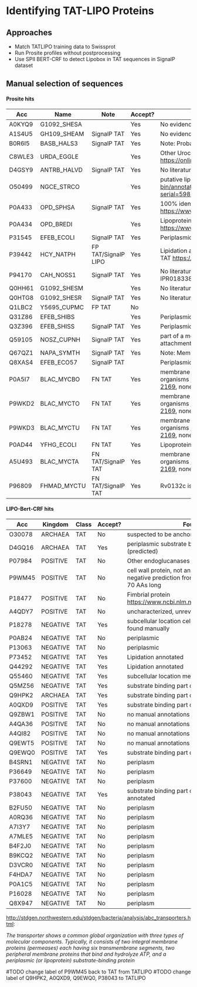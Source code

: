 # Identifying TAT-LIPO Proteins


## Approaches
- Match TATLIPO training data to Swissprot
- Run Prosite profiles without postprocessing
- Use SPII BERT-CRF to detect Lipobox in TAT sequences in SignalP dataset



## Manual selection of sequences


#### Prosite hits
Acc    |  Name        | Note                 | Accept? | Found evidence
-------|--------------|----------------------|---------|------
A0KYQ9 |  G1092_SHESA |                      | Yes     | No evidence
A1S4U5 |  GH109_SHEAM | SignalP TAT          | Yes     | No evidence
B0R6I5 |  BASB_HALS3  | SignalP TAT          | Yes     | Note: Probably anchored to the membrane by lipids.
C8WLE3 |  URDA_EGGLE  |                      | Yes     | Other Urocanate reductases are membrane-bound https://onlinelibrary.wiley.com/doi/full/10.1111/mmi.12067
D4GSY9 |  ANTRB_HALVD | SignalP TAT          | Yes     | No literature
O50499 |  NGCE_STRCO  |                      | Yes     | putative lipoprotein http://strepdb.streptomyces.org.uk/cgi-bin/annotation.pl?serial=5989&accession=AL645882&width=900
P0A433 |  OPD_SPHSA   | SignalP TAT          | Yes     | 100% identity Lipoprotein https://www.ncbi.nlm.nih.gov/pmc/articles/PMC4817201/
P0A434 |  OPD_BREDI   |                      | Yes     | Lipoprotein https://www.ncbi.nlm.nih.gov/pmc/articles/PMC4817201/
P31545 |  EFEB_ECOLI  | SignalP TAT          | Yes     | Periplasmic protein, no evidence
P39442 |  HCY_NATPH   | FP TAT/SignalP LIPO  | Yes     | Lipidation annotated. Binds a Cu ion, might be reason for TAT https://www.nature.com/articles/nrmicro2814
P94170 |  CAH_NOSS1   | SignalP TAT          | Yes     | No literature, some CAs are membrane-bound (Interpro IPR018338)
Q0HH61 |  G1092_SHESM |                      | Yes     | No literature
Q0HTG8 |  G1092_SHESR | SignalP TAT          | Yes     | No literature
Q1LBC2 |  Y5695_CUPMC | FP TAT               | No      |
Q31Z86 |  EFEB_SHIBS  |                      | Yes     | Periplasmic protein, no evidence
Q3Z396 |  EFEB_SHISS  | SignalP TAT          | Yes     | Periplasmic protein, no evidence
Q59105 |  NOSZ_CUPNH  | SignalP TAT          | Yes     | part of a membrane-attached complex, no evidence for attachment of NosZ
Q67QZ1 |  NAPA_SYMTH  | SignalP TAT          | Yes     | Note: Membrane-associated.
Q8XAS4 |  EFEB_ECO57  | SignalP TAT          |         | Periplasmic protein, no evidence
P0A5I7 |  BLAC_MYCBO  | FN TAT               | Yes     | membrane-bound betalactamases confirmed in other organisms https://doi.org/10.1099/00221287-144-8-2169, none here
P9WKD2 |  BLAC_MYCTO  | FN TAT               | Yes     | membrane-bound betalactamases confirmed in other organisms https://doi.org/10.1099/00221287-144-8-2169, none here
P9WKD3 |  BLAC_MYCTU  | FN TAT               | Yes     | membrane-bound betalactamases confirmed in other organisms https://doi.org/10.1099/00221287-144-8-2169, none here
P0AD44 |  YFHG_ECOLI  | FN TAT               | Yes     | Lipoprotein http://stepdb.eu/strains/k12/secretome_via_tat
A5U493 |  BLAC_MYCTA  | FN TAT/SignalP TAT   | Yes     | membrane-bound betalactamases confirmed in other organisms https://doi.org/10.1099/00221287-144-8-2169, none here
P96809 |  FHMAD_MYCTU | FN TAT/SignalP TAT   | Yes     |Rv0132c is anchored to the cell envelope.


#### LIPO-Bert-CRF hits
Acc    |  Kingdom     | Class                | Accept? | Found evidence
-------|--------------|----------------------|---------|------
O30078 | ARCHAEA      |TAT                   | No      | suspected to be anchored to membrane by other protein
D4GQ16 | ARCHAEA      |TAT                   | Yes     | periplasmic substrate binding part of ABC transporter (predicted)
P07984 | POSITIVE     |TAT                   | No      | Other endoglucanases are lipoproteins
P9WM45 | POSITIVE     |TAT                   | No      | cell wall protein, not annotated as lipoprotein because negative prediction from LipoP. If correct, SP would be 70 AAs long
P18477 | POSITIVE     |TAT                   | No      | Fimbrial protein https://www.ncbi.nlm.nih.gov/pmc/articles/PMC208884/
A4QDY7 | POSITIVE     |TAT                   | No      | uncharacterized, unreviewed
P18278 | NEGATIVE     |TAT                   | Yes     | subcellular location cell membrane, no lipobox motif found manually
P0AB24 | NEGATIVE     |TAT                   | No      | periplasmic 
P13063 | NEGATIVE     |TAT                   | No      | periplasmic
P73452 | NEGATIVE     |TAT                   | Yes     | Lipidation annotated
Q44292 | NEGATIVE     |TAT                   | Yes     | Lipidation annotated
Q55460 | NEGATIVE     |TAT                   | Yes     | subcellular location membrane
Q5MZ56 | NEGATIVE     |TAT                   | Yes     | substrate binding part of ABC transporter
Q9HPK2 | ARCHAEA      |TAT                   | Yes     | substrate binding part of ABC transporter 
A0QXD9 | POSITIVE     |TAT                   | Yes     | substrate binding part of ABC transporter 
Q9ZBW1 | POSITIVE     |TAT                   | No      | no manual annotations 
A4QA36| POSITIVE      |TAT                   | No      | no manual annotations 
A4QI82| POSITIVE      |TAT                   | No      | no manual annotations 
Q9EWT5| POSITIVE      |TAT                   | No      | no manual annotations 
Q9EWQ0| POSITIVE      |TAT                   | Yes     | substrate binding part of ABC transporter 
B4SRN1| NEGATIVE      |TAT                   | No      | periplasm
P36649| NEGATIVE      |TAT                   | No      | periplasm
P37600| NEGATIVE      |TAT                   | No      | periplasm
P38043| NEGATIVE      |TAT                   | Yes     | substrate binding part of ABC transporter, lipidation annotated
B2FU50| NEGATIVE      |TAT                   | No      | periplasm
A0RQ36| NEGATIVE      |TAT                   | No      | periplasm
A7I3Y7| NEGATIVE      |TAT                   | No      | periplasm
A7MLE5| NEGATIVE      |TAT                   | No      | periplasm
B4F2J0| NEGATIVE      |TAT                   | No      | periplasm
B9KCQ2| NEGATIVE      |TAT                   | No      | periplasm
D3VCR0| NEGATIVE      |TAT                   | No      | periplasm
F4HDA7| NEGATIVE      |TAT                   | No      | periplasm
P0A1C5| NEGATIVE      |TAT                   | No      | periplasm
P16028| NEGATIVE      |TAT                   | No      | periplasm
Q8X947| NEGATIVE      |TAT                   | No      | periplasm

http://stdgen.northwestern.edu/stdgen/bacteria/analysis/abc_transporters.html:  

*The transporter shows a common global organization with three types of molecular components. Typically, it consists of two integral membrane proteins (permeases) each having six transmembrane segments, two peripheral membrane proteins that bind and hydrolyze ATP, and a periplasmic (or lipoprotein) substrate-binding protein*

#TODO change label of P9WM45 back to TAT from TATLIPO
#TODO change label of Q9HPK2, A0QXD9, Q9EWQ0, P38043 to TATLIPO

